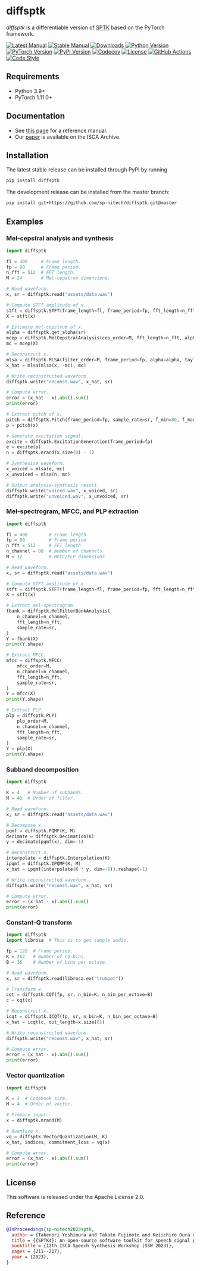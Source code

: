 diffsptk
========
*diffsptk* is a differentiable version of [SPTK](https://github.com/sp-nitech/SPTK) based on the PyTorch framework.

[![Latest Manual](https://img.shields.io/badge/docs-latest-blue.svg)](https://sp-nitech.github.io/diffsptk/latest/)
[![Stable Manual](https://img.shields.io/badge/docs-stable-blue.svg)](https://sp-nitech.github.io/diffsptk/2.0.0/)
[![Downloads](https://static.pepy.tech/badge/diffsptk)](https://pepy.tech/project/diffsptk)
[![Python Version](https://img.shields.io/pypi/pyversions/diffsptk.svg)](https://pypi.python.org/pypi/diffsptk)
[![PyTorch Version](https://img.shields.io/badge/pytorch-1.11.0%20%7C%202.2.1-orange.svg)](https://pypi.python.org/pypi/diffsptk)
[![PyPI Version](https://img.shields.io/pypi/v/diffsptk.svg)](https://pypi.python.org/pypi/diffsptk)
[![Codecov](https://codecov.io/gh/sp-nitech/diffsptk/branch/master/graph/badge.svg)](https://app.codecov.io/gh/sp-nitech/diffsptk)
[![License](https://img.shields.io/github/license/sp-nitech/diffsptk.svg)](https://github.com/sp-nitech/diffsptk/blob/master/LICENSE)
[![GitHub Actions](https://github.com/sp-nitech/diffsptk/workflows/package/badge.svg)](https://github.com/sp-nitech/diffsptk/actions)
[![Code Style](https://img.shields.io/badge/code%20style-black-000000.svg)](https://github.com/psf/black)


Requirements
------------
- Python 3.9+
- PyTorch 1.11.0+


Documentation
-------------
- See [this page](https://sp-nitech.github.io/diffsptk/latest/) for a reference manual.
- Our [paper](https://www.isca-speech.org/archive/ssw_2023/yoshimura23_ssw.html) is available on the ISCA Archive.


Installation
------------
The latest stable release can be installed through PyPI by running
```sh
pip install diffsptk
```
The development release can be installed from the master branch:
```sh
pip install git+https://github.com/sp-nitech/diffsptk.git@master
```


Examples
--------
### Mel-cepstral analysis and synthesis
```python
import diffsptk

fl = 400     # Frame length.
fp = 80      # Frame period.
n_fft = 512  # FFT length.
M = 24       # Mel-cepstrum dimensions.

# Read waveform.
x, sr = diffsptk.read("assets/data.wav")

# Compute STFT amplitude of x.
stft = diffsptk.STFT(frame_length=fl, frame_period=fp, fft_length=n_fft)
X = stft(x)

# Estimate mel-cepstrum of x.
alpha = diffsptk.get_alpha(sr)
mcep = diffsptk.MelCepstralAnalysis(cep_order=M, fft_length=n_fft, alpha=alpha, n_iter=10)
mc = mcep(X)

# Reconstruct x.
mlsa = diffsptk.MLSA(filter_order=M, frame_period=fp, alpha=alpha, taylor_order=30)
x_hat = mlsa(mlsa(x, -mc), mc)

# Write reconstructed waveform.
diffsptk.write("reconst.wav", x_hat, sr)

# Compute error.
error = (x_hat - x).abs().sum()
print(error)

# Extract pitch of x.
pitch = diffsptk.Pitch(frame_period=fp, sample_rate=sr, f_min=80, f_max=180)
p = pitch(x)

# Generate excitation signal.
excite = diffsptk.ExcitationGeneration(frame_period=fp)
e = excite(p)
n = diffsptk.nrand(x.size(0) - 1)

# Synthesize waveform.
x_voiced = mlsa(e, mc)
x_unvoiced = mlsa(n, mc)

# Output analysis-synthesis result.
diffsptk.write("voiced.wav", x_voiced, sr)
diffsptk.write("unvoiced.wav", x_unvoiced, sr)
```

### Mel-spectrogram, MFCC, and PLP extraction
```python
import diffsptk

fl = 400        # Frame length
fp = 80         # Frame period
n_fft = 512     # FFT length
n_channel = 80  # Number of channels
M = 12          # MFCC/PLP dimensions

# Read waveform.
x, sr = diffsptk.read("assets/data.wav")

# Compute STFT amplitude of x.
stft = diffsptk.STFT(frame_length=fl, frame_period=fp, fft_length=n_fft)
X = stft(x)

# Extract mel-spectrogram.
fbank = diffsptk.MelFilterBankAnalysis(
    n_channel=n_channel,
    fft_length=n_fft,
    sample_rate=sr,
)
Y = fbank(X)
print(Y.shape)

# Extract MFCC.
mfcc = diffsptk.MFCC(
    mfcc_order=M,
    n_channel=n_channel,
    fft_length=n_fft,
    sample_rate=sr,
)
Y = mfcc(X)
print(Y.shape)

# Extract PLP.
plp = diffsptk.PLP(
    plp_order=M,
    n_channel=n_channel,
    fft_length=n_fft,
    sample_rate=sr,
)
Y = plp(X)
print(Y.shape)
```

### Subband decomposition
```python
import diffsptk

K = 4   # Number of subbands.
M = 40  # Order of filter.

# Read waveform.
x, sr = diffsptk.read("assets/data.wav")

# Decompose x.
pqmf = diffsptk.PQMF(K, M)
decimate = diffsptk.Decimation(K)
y = decimate(pqmf(x), dim=-1)

# Reconstruct x.
interpolate = diffsptk.Interpolation(K)
ipqmf = diffsptk.IPQMF(K, M)
x_hat = ipqmf(interpolate(K * y, dim=-1)).reshape(-1)

# Write reconstructed waveform.
diffsptk.write("reconst.wav", x_hat, sr)

# Compute error.
error = (x_hat - x).abs().sum()
print(error)
```

### Constant-Q transform
```python
import diffsptk
import librosa  # This is to get sample audio.

fp = 128  # Frame period.
K = 252   # Number of CQ-bins.
B = 36    # Number of bins per octave.

# Read waveform.
x, sr = diffsptk.read(librosa.ex("trumpet"))

# Transform x.
cqt = diffsptk.CQT(fp, sr, n_bin=K, n_bin_per_octave=B)
c = cqt(x)

# Reconstruct x.
icqt = diffsptk.ICQT(fp, sr, n_bin=K, n_bin_per_octave=B)
x_hat = icqt(c, out_length=x.size(0))

# Write reconstructed waveform.
diffsptk.write("reconst.wav", x_hat, sr)

# Compute error.
error = (x_hat - x).abs().sum()
print(error)
```

### Vector quantization
```python
import diffsptk

K = 2  # Codebook size.
M = 4  # Order of vector.

# Prepare input.
x = diffsptk.nrand(M)

# Quantize x.
vq = diffsptk.VectorQuantization(M, K)
x_hat, indices, commitment_loss = vq(x)

# Compute error.
error = (x_hat - x).abs().sum()
print(error)
```


License
-------
This software is released under the Apache License 2.0.


Reference
---------
```bibtex
@InProceedings{sp-nitech2023sptk,
  author = {Takenori Yoshimura and Takato Fujimoto and Keiichiro Oura and Keiichi Tokuda},
  title = {{SPTK4}: An open-source software toolkit for speech signal processing},
  booktitle = {12th ISCA Speech Synthesis Workshop (SSW 2023)},
  pages = {211--217},
  year = {2023},
}
```
